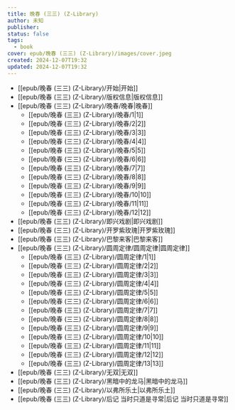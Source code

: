 ```yaml
---
title: 晚春 (三三) (Z-Library)
author: 未知
publisher: 
status: false
tags:
  - book
cover: epub/晚春 (三三) (Z-Library)/images/cover.jpeg
created: 2024-12-07T19:32
updated: 2024-12-07T19:32
---
```

- [[epub/晚春 (三三) (Z-Library)/开始|开始]]
- [[epub/晚春 (三三) (Z-Library)/版权信息|版权信息]]
- [[epub/晚春 (三三) (Z-Library)/晚春/晚春|晚春]]
	- [[epub/晚春 (三三) (Z-Library)/晚春/1|1]]
	- [[epub/晚春 (三三) (Z-Library)/晚春/2|2]]
	- [[epub/晚春 (三三) (Z-Library)/晚春/3|3]]
	- [[epub/晚春 (三三) (Z-Library)/晚春/4|4]]
	- [[epub/晚春 (三三) (Z-Library)/晚春/5|5]]
	- [[epub/晚春 (三三) (Z-Library)/晚春/6|6]]
	- [[epub/晚春 (三三) (Z-Library)/晚春/7|7]]
	- [[epub/晚春 (三三) (Z-Library)/晚春/8|8]]
	- [[epub/晚春 (三三) (Z-Library)/晚春/9|9]]
	- [[epub/晚春 (三三) (Z-Library)/晚春/10|10]]
	- [[epub/晚春 (三三) (Z-Library)/晚春/11|11]]
	- [[epub/晚春 (三三) (Z-Library)/晚春/12|12]]
- [[epub/晚春 (三三) (Z-Library)/即兴戏剧|即兴戏剧]]
- [[epub/晚春 (三三) (Z-Library)/开罗紫玫瑰|开罗紫玫瑰]]
- [[epub/晚春 (三三) (Z-Library)/巴黎来客|巴黎来客]]
- [[epub/晚春 (三三) (Z-Library)/圆周定律/圆周定律|圆周定律]]
	- [[epub/晚春 (三三) (Z-Library)/圆周定律/1|1]]
	- [[epub/晚春 (三三) (Z-Library)/圆周定律/2|2]]
	- [[epub/晚春 (三三) (Z-Library)/圆周定律/3|3]]
	- [[epub/晚春 (三三) (Z-Library)/圆周定律/4|4]]
	- [[epub/晚春 (三三) (Z-Library)/圆周定律/5|5]]
	- [[epub/晚春 (三三) (Z-Library)/圆周定律/6|6]]
	- [[epub/晚春 (三三) (Z-Library)/圆周定律/7|7]]
	- [[epub/晚春 (三三) (Z-Library)/圆周定律/8|8]]
	- [[epub/晚春 (三三) (Z-Library)/圆周定律/9|9]]
	- [[epub/晚春 (三三) (Z-Library)/圆周定律/10|10]]
	- [[epub/晚春 (三三) (Z-Library)/圆周定律/11|11]]
	- [[epub/晚春 (三三) (Z-Library)/圆周定律/12|12]]
	- [[epub/晚春 (三三) (Z-Library)/圆周定律/13|13]]
- [[epub/晚春 (三三) (Z-Library)/无双|无双]]
- [[epub/晚春 (三三) (Z-Library)/黑暗中的龙马|黑暗中的龙马]]
- [[epub/晚春 (三三) (Z-Library)/以弗所乐土|以弗所乐土]]
- [[epub/晚春 (三三) (Z-Library)/后记 当时只道是寻常|后记 当时只道是寻常]]
